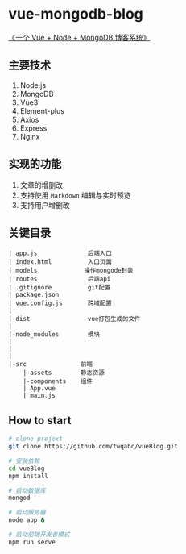 # vue-mongodb-blog

[《一个 Vue + Node + MongoDB 博客系统》](http://weiqi.icu/)

## 主要技术
1. Node.js 
2. MongoDB 
3. Vue3
4. Element-plus
5. Axios
6. Express
6. Nginx

## 实现的功能
1. 文章的增删改
2. 支持使用 `Markdown` 编辑与实时预览
5. 支持用户增删改


## 关键目录

```
| app.js              后端入口
| index.html          入口页面
| models             操作mongode封装
| routes              后端api
| .gitignore          git配置
| package.json
| vue.config.js       跨域配置
|
|-dist                vue打包生成的文件
|
|-node_modules        模块
|
|
|
|-src               前端
    |-assets        静态资源
    |-components    组件
    | App.vue
    | main.js
```

## How to start
``` bash
# clone projext
git clone https://github.com/twqabc/vueBlog.git

# 安装依赖
cd vueBlog
npm install

# 启动数据库
mongod

# 启动服务器
node app &

# 启动前端开发者模式
npm run serve
```
